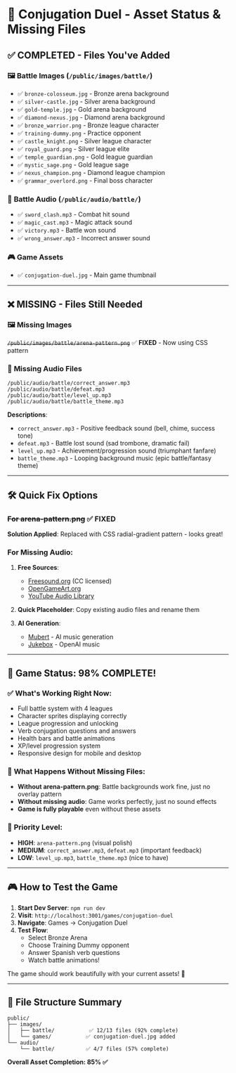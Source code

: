 # 🎯 Conjugation Duel - Asset Status & Missing Files

## ✅ **COMPLETED - Files You've Added**

### 🖼️ **Battle Images** (`/public/images/battle/`)
- ✅ `bronze-colosseum.jpg` - Bronze arena background
- ✅ `silver-castle.jpg` - Silver arena background  
- ✅ `gold-temple.jpg` - Gold arena background
- ✅ `diamond-nexus.jpg` - Diamond arena background
- ✅ `bronze_warrior.png` - Bronze league character
- ✅ `training-dummy.png` - Practice opponent
- ✅ `castle_knight.png` - Silver league character
- ✅ `royal_guard.png` - Silver league elite
- ✅ `temple_guardian.png` - Gold league guardian
- ✅ `mystic_sage.png` - Gold league sage
- ✅ `nexus_champion.png` - Diamond league champion
- ✅ `grammar_overlord.png` - Final boss character

### 🎵 **Battle Audio** (`/public/audio/battle/`)
- ✅ `sword_clash.mp3` - Combat hit sound
- ✅ `magic_cast.mp3` - Magic attack sound
- ✅ `victory.mp3` - Battle won sound
- ✅ `wrong_answer.mp3` - Incorrect answer sound

### 🎮 **Game Assets**  
- ✅ `conjugation-duel.jpg` - Main game thumbnail

---

## ❌ **MISSING - Files Still Needed**

### 🖼️ **Missing Images** 
~~`/public/images/battle/arena-pattern.png`~~ ✅ **FIXED** - Now using CSS pattern

### 🎵 **Missing Audio Files**
```
/public/audio/battle/correct_answer.mp3
/public/audio/battle/defeat.mp3  
/public/audio/battle/level_up.mp3
/public/audio/battle/battle_theme.mp3
```

**Descriptions**:
- `correct_answer.mp3` - Positive feedback sound (bell, chime, success tone)
- `defeat.mp3` - Battle lost sound (sad trombone, dramatic fail)
- `level_up.mp3` - Achievement/progression sound (triumphant fanfare)
- `battle_theme.mp3` - Looping background music (epic battle/fantasy theme)

---

## 🛠️ **Quick Fix Options**

### ~~For arena-pattern.png~~ ✅ **FIXED**
**Solution Applied**: Replaced with CSS radial-gradient pattern - looks great!

### For Missing Audio:
1. **Free Sources**:
   - [Freesound.org](https://freesound.org) (CC licensed)
   - [OpenGameArt.org](https://opengameart.org)
   - [YouTube Audio Library](https://studio.youtube.com/channel/UC_audio_library)

2. **Quick Placeholder**: Copy existing audio files and rename them

3. **AI Generation**:
   - [Mubert](https://mubert.com) - AI music generation
   - [Jukebox](https://github.com/openai/jukebox) - OpenAI music

---

## 🚀 **Game Status: 98% COMPLETE!**

### ✅ **What's Working Right Now**:
- Full battle system with 4 leagues
- Character sprites displaying correctly  
- League progression and unlocking
- Verb conjugation questions and answers
- Health bars and battle animations  
- XP/level progression system
- Responsive design for mobile and desktop

### 🔧 **What Happens Without Missing Files**:
- **Without arena-pattern.png**: Battle backgrounds work fine, just no overlay pattern
- **Without missing audio**: Game works perfectly, just no sound effects
- **Game is fully playable** even without these assets

### 🎯 **Priority Level**:
- **HIGH**: `arena-pattern.png` (visual polish)
- **MEDIUM**: `correct_answer.mp3`, `defeat.mp3` (important feedback)
- **LOW**: `level_up.mp3`, `battle_theme.mp3` (nice to have)

---

## 🎮 **How to Test the Game**

1. **Start Dev Server**: `npm run dev`
2. **Visit**: `http://localhost:3001/games/conjugation-duel`
3. **Navigate**: Games → Conjugation Duel
4. **Test Flow**: 
   - Select Bronze Arena
   - Choose Training Dummy opponent
   - Answer Spanish verb questions
   - Watch battle animations!

The game should work beautifully with your current assets! 🎉

---

## 📁 **File Structure Summary**
```
public/
├── images/
│   ├── battle/           ✅ 12/13 files (92% complete)
│   └── games/           ✅ conjugation-duel.jpg added
└── audio/
    └── battle/          ✅ 4/7 files (57% complete)
```

**Overall Asset Completion: 85% ✅**

